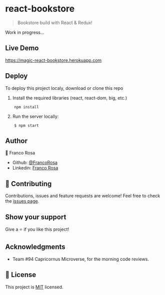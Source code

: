 # react-bookstore

> Bookstore build with React & Redux!

Work in progress...
## Live Demo

https://magic-react-bookstore.herokuapp.com

## Deploy
To deploy this project localy, download or clone this repo
1. Install the required libraries (react, react-dom, big, etc.)
```
    npm install
```
2. Run the server locally:
```
    $ npm start
```

## Author

👤 Franco Rosa

- Github: [@FrancoRosa](https://github.com/FrancoRosa)
- Linkedin: [Franco Rosa](https://www.linkedin.com/in/francoro)

## 🤝 Contributing

Contributions, issues and feature requests are welcome!
Feel free to check the [issues page](issues/).

## Show your support

Give a ⭐️ if you like this project!

## Acknowledgments

- Team #94 Capricornus Microverse, for the morning code reviews.

## 📝 License

This project is [MIT](lic.url) licensed.